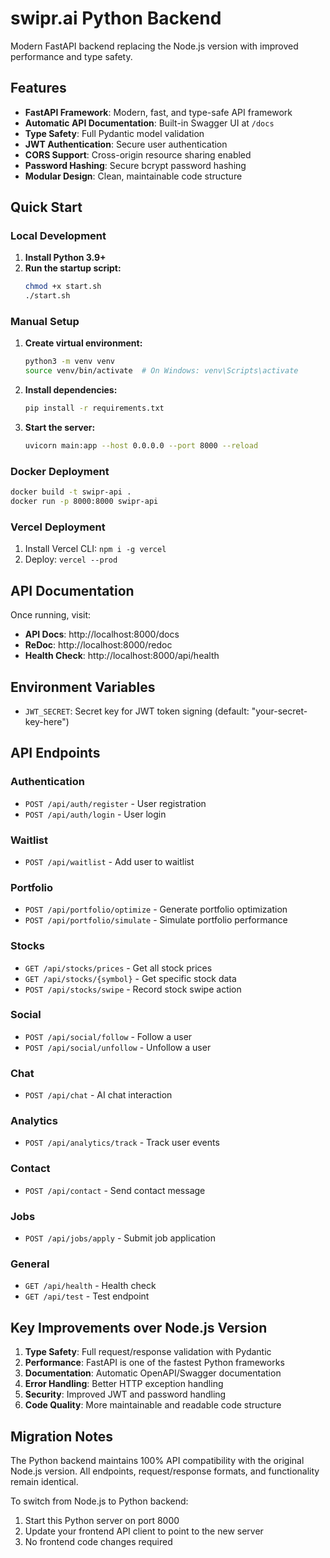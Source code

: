 # swipr.ai Python Backend

Modern FastAPI backend replacing the Node.js version with improved performance and type safety.

## Features

- **FastAPI Framework**: Modern, fast, and type-safe API framework
- **Automatic API Documentation**: Built-in Swagger UI at `/docs`
- **Type Safety**: Full Pydantic model validation
- **JWT Authentication**: Secure user authentication
- **CORS Support**: Cross-origin resource sharing enabled
- **Password Hashing**: Secure bcrypt password hashing
- **Modular Design**: Clean, maintainable code structure

## Quick Start

### Local Development

1. **Install Python 3.9+**
2. **Run the startup script:**
   ```bash
   chmod +x start.sh
   ./start.sh
   ```

### Manual Setup

1. **Create virtual environment:**
   ```bash
   python3 -m venv venv
   source venv/bin/activate  # On Windows: venv\Scripts\activate
   ```

2. **Install dependencies:**
   ```bash
   pip install -r requirements.txt
   ```

3. **Start the server:**
   ```bash
   uvicorn main:app --host 0.0.0.0 --port 8000 --reload
   ```

### Docker Deployment

```bash
docker build -t swipr-api .
docker run -p 8000:8000 swipr-api
```

### Vercel Deployment

1. Install Vercel CLI: `npm i -g vercel`
2. Deploy: `vercel --prod`

## API Documentation

Once running, visit:
- **API Docs**: http://localhost:8000/docs
- **ReDoc**: http://localhost:8000/redoc
- **Health Check**: http://localhost:8000/api/health

## Environment Variables

- `JWT_SECRET`: Secret key for JWT token signing (default: "your-secret-key-here")

## API Endpoints

### Authentication
- `POST /api/auth/register` - User registration
- `POST /api/auth/login` - User login

### Waitlist
- `POST /api/waitlist` - Add user to waitlist

### Portfolio
- `POST /api/portfolio/optimize` - Generate portfolio optimization
- `POST /api/portfolio/simulate` - Simulate portfolio performance

### Stocks
- `GET /api/stocks/prices` - Get all stock prices
- `GET /api/stocks/{symbol}` - Get specific stock data
- `POST /api/stocks/swipe` - Record stock swipe action

### Social
- `POST /api/social/follow` - Follow a user
- `POST /api/social/unfollow` - Unfollow a user

### Chat
- `POST /api/chat` - AI chat interaction

### Analytics
- `POST /api/analytics/track` - Track user events

### Contact
- `POST /api/contact` - Send contact message

### Jobs
- `POST /api/jobs/apply` - Submit job application

### General
- `GET /api/health` - Health check
- `GET /api/test` - Test endpoint

## Key Improvements over Node.js Version

1. **Type Safety**: Full request/response validation with Pydantic
2. **Performance**: FastAPI is one of the fastest Python frameworks
3. **Documentation**: Automatic OpenAPI/Swagger documentation
4. **Error Handling**: Better HTTP exception handling
5. **Security**: Improved JWT and password handling
6. **Code Quality**: More maintainable and readable code structure

## Migration Notes

The Python backend maintains 100% API compatibility with the original Node.js version. All endpoints, request/response formats, and functionality remain identical.

To switch from Node.js to Python backend:
1. Start this Python server on port 8000
2. Update your frontend API client to point to the new server
3. No frontend code changes required
